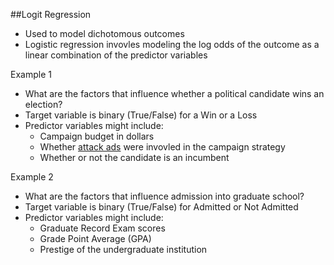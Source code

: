  ##Logit Regression

* Used to model dichotomous outcomes
* Logistic regression invovles modeling the log odds of the outcome as a linear combination of the predictor variables

Example 1
* What are the factors that influence whether a political candidate wins an election?
* Target variable is binary (True/False) for a Win or a Loss
* Predictor variables might include:
	* Campaign budget in dollars
	* Whether [attack ads](http://en.wikipedia.org/wiki/Attack_ad "In politics, attack ads are ads whose message is meant as a personal attack against another candidate. From Wikipedia") were invovled in the campaign strategy
	* Whether or not the candidate is an incumbent

Example 2
* What are the factors that influence admission into graduate school?
* Target variable is binary (True/False) for Admitted or Not Admitted
* Predictor variables might include:
	* Graduate Record Exam scores
	* Grade Point Average (GPA)
	* Prestige of the undergraduate institution
